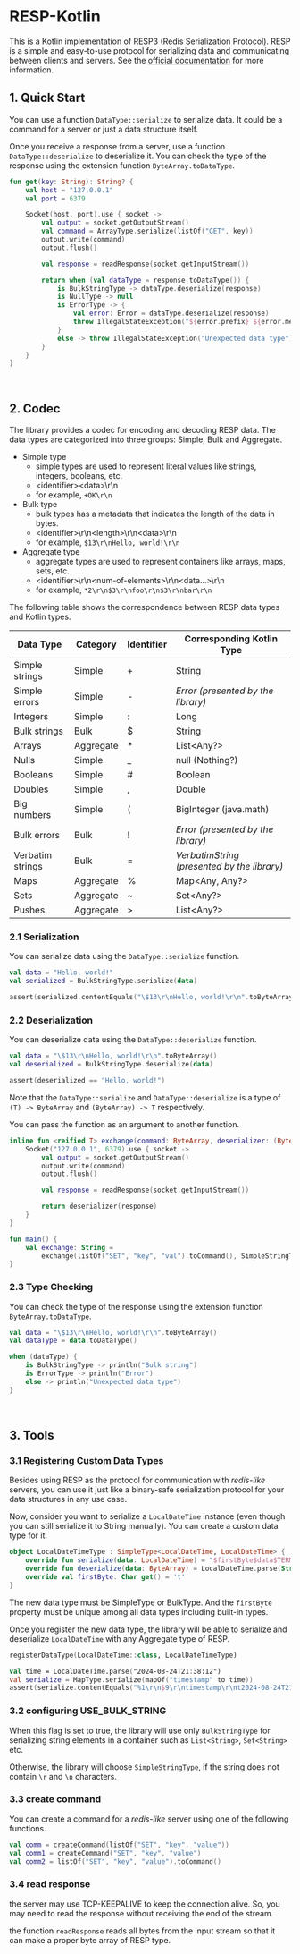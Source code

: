 # RESP-Kotlin

This is a Kotlin implementation of RESP3 (Redis Serialization Protocol).
RESP is a simple and easy-to-use protocol for serializing data and communicating between clients and servers.
See the [official documentation](https://redis.io/docs/latest/develop/reference/protocol-spec/) for more information.

## 1. Quick Start

You can use a function `DataType::serialize` to serialize data. It could be a command for a server or just a data
structure itself.

Once you receive a response from a server, use a function `DataType::deserialize` to deserialize it.
You can check the type of the response using the extension function `ByteArray.toDataType`.

```kotlin
fun get(key: String): String? {
    val host = "127.0.0.1"
    val port = 6379

    Socket(host, port).use { socket ->
        val output = socket.getOutputStream()
        val command = ArrayType.serialize(listOf("GET", key))
        output.write(command)
        output.flush()

        val response = readResponse(socket.getInputStream())

        return when (val dataType = response.toDataType()) {
            is BulkStringType -> dataType.deserialize(response)
            is NullType -> null
            is ErrorType -> {
                val error: Error = dataType.deserialize(response)
                throw IllegalStateException("${error.prefix} ${error.message}")
            }
            else -> throw IllegalStateException("Unexpected data type")
        }
    }
}
```

<br/>

## 2. Codec

The library provides a codec for encoding and decoding RESP data.
The data types are categorized into three groups: Simple, Bulk and Aggregate.

- Simple type
    - simple types are used to represent literal values like strings, integers, booleans, etc.
    - \<identifier>\<data>\r\n
    - for example, `+OK\r\n`
- Bulk type
    - bulk types has a metadata that indicates the length of the data in bytes.
    - \<identifier>\r\n\<length>\r\n\<data>\r\n
    - for example, `$13\r\nHello, world!\r\n`
- Aggregate type
    - aggregate types are used to represent containers like arrays, maps, sets, etc.
    - \<identifier>\r\n\<num-of-elements>\r\n\<data...>\r\n
    - for example, `*2\r\n$3\r\nfoo\r\n$3\r\nbar\r\n`

The following table shows the correspondence between RESP data types and Kotlin types.

| Data Type        | Category  | Identifier | Corresponding Kotlin Type                   |
|------------------|-----------|------------|---------------------------------------------|
| Simple strings   | Simple    | +          | String                                      |
| Simple errors    | Simple    | -          | *Error (presented by the library)*          |
| Integers         | Simple    | :          | Long                                        |
| Bulk strings     | Bulk      | $          | String                                      |
| Arrays           | Aggregate | *          | List<Any?>                                  |
| Nulls            | Simple    | _          | null (Nothing?)                             |
| Booleans         | Simple    | #          | Boolean                                     |
| Doubles          | Simple    | ,          | Double                                      |
| Big numbers      | Simple    | (          | BigInteger (java.math)                      |
| Bulk errors      | Bulk      | !          | *Error (presented by the library)*          |
| Verbatim strings | Bulk      | =          | *VerbatimString (presented by the library)* |
| Maps             | Aggregate | %          | Map<Any, Any?>                              |
| Sets             | Aggregate | ~          | Set<Any?>                                   |
| Pushes           | Aggregate | \>         | List<Any?>                                  |


### 2.1 Serialization

You can serialize data using the `DataType::serialize` function.

```kotlin
val data = "Hello, world!"
val serialized = BulkStringType.serialize(data)

assert(serialized.contentEquals("\$13\r\nHello, world!\r\n".toByteArray()))
```

### 2.2 Deserialization

You can deserialize data using the `DataType::deserialize` function.

```kotlin
val data = "\$13\r\nHello, world!\r\n".toByteArray()
val deserialized = BulkStringType.deserialize(data)

assert(deserialized == "Hello, world!")
```

Note that the `DataType::serialize` and `DataType::deserialize` is a type of `(T) -> ByteArray`
and `(ByteArray) -> T` respectively.

You can pass the function as an argument to another function.

```kotlin
inline fun <reified T> exchange(command: ByteArray, deserializer: (ByteArray) -> T): T {
    Socket("127.0.0.1", 6379).use { socket ->
        val output = socket.getOutputStream()
        output.write(command)
        output.flush()

        val response = readResponse(socket.getInputStream())

        return deserializer(response)
    }
}

fun main() {
    val exchange: String = 
        exchange(listOf("SET", "key", "val").toCommand(), SimpleStringType::deserialize)
}
```

### 2.3 Type Checking

You can check the type of the response using the extension function `ByteArray.toDataType`.

```kotlin
val data = "\$13\r\nHello, world!\r\n".toByteArray()
val dataType = data.toDataType()

when (dataType) {
    is BulkStringType -> println("Bulk string")
    is ErrorType -> println("Error")
    else -> println("Unexpected data type")
}
```

<br/>

## 3. Tools

### 3.1 Registering Custom Data Types

Besides using RESP as the protocol for communication with *redis-like* servers, you can use it just like a binary-safe
serialization protocol for your data structures in any use case.

Now, consider you want to serialize a `LocalDateTime` instance (even though you can still serialize it to String manually).
You can create a custom data type for it.

```kotlin
object LocalDateTimeType : SimpleType<LocalDateTime, LocalDateTime> {
    override fun serialize(data: LocalDateTime) = "$firstByte$data$TERMINATOR".toByteArray()
    override fun deserialize(data: ByteArray) = LocalDateTime.parse(String(data, 1, data.size - 3))
    override val firstByte: Char get() = 't'
}
```

The new data type must be SimpleType or BulkType. And the `firstByte` property must be unique among all data types
including built-in types.

Once you register the new data type, the library will be able to serialize and deserialize `LocalDateTime` with any
Aggregate type of RESP.

```kotlin
registerDataType(LocalDateTime::class, LocalDateTimeType)

val time = LocalDateTime.parse("2024-08-24T21:38:12")
val serialize = MapType.serialize(mapOf("timestamp" to time))
assert(serialize.contentEquals("%1\r\n$9\r\ntimestamp\r\nt2024-08-24T21:38:12\r\n".toByteArray()))
```

### 3.2 configuring USE_BULK_STRING

When this flag is set to true, the library will use only `BulkStringType` for serializing string elements in a container
such as `List<String>`, `Set<String>` etc.

Otherwise, the library will choose `SimpleStringType`, if the string does not contain `\r` and `\n` characters.

### 3.3 create command

You can create a command for a *redis-like* server using one of the following functions.

```kotlin
val comm = createCommand(listOf("SET", "key", "value"))
val comm1 = createCommand("SET", "key", "value")
val comm2 = listOf("SET", "key", "value").toCommand()
```

### 3.4 read response

the server may use TCP-KEEPALIVE to keep the connection alive. So, you may need to read the response without receiving the
end of the stream.

the function `readResponse` reads all bytes from the input stream so that it can make a proper byte array of RESP type.

